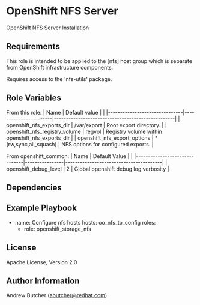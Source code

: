OpenShift NFS Server
====================

OpenShift NFS Server Installation

Requirements
------------

This role is intended to be applied to the [nfs] host group which is
separate from OpenShift infrastructure components.

Requires access to the 'nfs-utils' package.

Role Variables
--------------

From this role:
| Name                          | Default value         |                                                  |
|-------------------------------|-----------------------|--------------------------------------------------|
| openshift_nfs_exports_dir     | /var/export           | Root export directory.                           |
| openshift_nfs_registry_volume | regvol                | Registry volume within openshift_nfs_exports_dir |
| openshift_nfs_export_options  | *(rw,sync,all_squash) | NFS options for configured exports.              |


From openshift_common:
| Name                          | Default Value  |                                        |
|-------------------------------|----------------|----------------------------------------|
| openshift_debug_level         | 2              | Global openshift debug log verbosity   |


Dependencies
------------



Example Playbook
----------------

- name: Configure nfs hosts
  hosts: oo_nfs_to_config
  roles:
  - role: openshift_storage_nfs

License
-------

Apache License, Version 2.0

Author Information
------------------

Andrew Butcher (abutcher@redhat.com)
